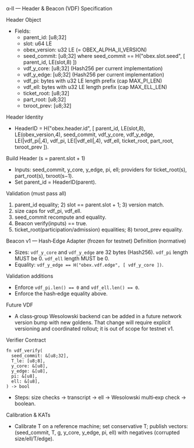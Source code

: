 α‑II — Header & Beacon (VDF) Specification

Header Object
- Fields:
  - parent_id: [u8;32]
  - slot: u64 LE
  - obex_version: u32 LE (= OBEX_ALPHA_II_VERSION)
  - seed_commit: [u8;32] where seed_commit == H("obex.slot.seed", [ parent_id, LE(slot,8) ])
  - vdf_y_core: [u8;32] (Hash256 per current implementation)
  - vdf_y_edge: [u8;32] (Hash256 per current implementation)
  - vdf_pi: bytes with u32 LE length prefix (cap MAX_PI_LEN)
  - vdf_ell: bytes with u32 LE length prefix (cap MAX_ELL_LEN)
  - ticket_root: [u8;32]
  - part_root: [u8;32]
  - txroot_prev: [u8;32]

Header Identity
- HeaderID = H("obex.header.id", [
  parent_id,
  LE(slot,8),
  LE(obex_version,4),
  seed_commit,
  vdf_y_core,
  vdf_y_edge,
  LE(|vdf_pi|,4), vdf_pi,
  LE(|vdf_ell|,4), vdf_ell,
  ticket_root,
  part_root,
  txroot_prev
]).

Build Header (s = parent.slot + 1)
- Inputs: seed_commit, y_core, y_edge, pi, ell; providers for ticket_root(s), part_root(s), txroot(s−1).
- Set parent_id = HeaderID(parent).

Validation (must pass all)
1) parent_id equality; 2) slot == parent.slot + 1; 3) version match.
4) size caps for vdf_pi, vdf_ell.
5) seed_commit recompute and equality.
6) Beacon verify(inputs) == true.
7) ticket_root(participation/admission) equalities; 8) txroot_prev equality.

Beacon v1 — Hash‑Edge Adapter (frozen for testnet)
Definition (normative)
- Sizes: `vdf_y_core` and `vdf_y_edge` are 32 bytes (Hash256). `vdf_pi` length MUST be 0. `vdf_ell` length MUST be 0.
- Equality: `vdf_y_edge == H("obex.vdf.edge", [ vdf_y_core ])`.

Validation additions
- Enforce `vdf_pi.len() == 0` and `vdf_ell.len() == 0`.
- Enforce the hash‑edge equality above.

Future VDF
- A class‑group Wesolowski backend can be added in a future network version bump with new goldens. That change will require explicit versioning and coordinated rollout; it is out of scope for testnet v1.

Verifier Contract
```
fn vdf_verify(
  seed_commit: &[u8;32],
  T_le: [u8;8],
  y_core: &[u8],
  y_edge: &[u8],
  pi: &[u8],
  ell: &[u8],
) -> bool
```
- Steps: size checks → transcript → ell → Wesolowski multi‑exp check → boolean.

Calibration & KATs
- Calibrate T on a reference machine; set conservative T; publish vectors: (seed_commit, T, g, y_core, y_edge, pi, ell) with negatives (corrupted size/ell/T/edge).


